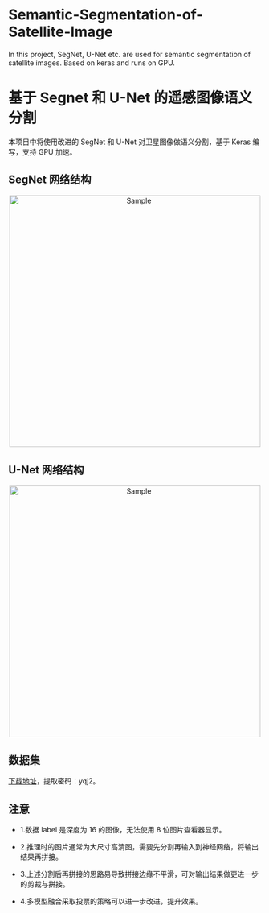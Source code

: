 # Semantic-Segmentation-of-Satellite-Image
In this project, SegNet, U-Net etc. are used for semantic segmentation of satellite images. Based on keras and runs on GPU.

# 基于 Segnet 和 U-Net 的遥感图像语义分割

本项目中将使用改进的 SegNet 和 U-Net 对卫星图像做语义分割，基于 Keras 编写，支持 GPU 加速。

## SegNet 网络结构

<p align="center">
	<img src="https://images2017.cnblogs.com/blog/1093303/201801/1093303-20180122200010084-939706515.png" alt="Sample"  width="500">
</p>


## U-Net 网络结构

<p align="center">
	<img src="https://images2017.cnblogs.com/blog/1093303/201801/1093303-20180122200158397-1275935789.png" alt="Sample"  width="500">
</p>


## 数据集

[下载地址](https://pan.baidu.com/s/1i6oMukH)，提取密码：yqj2。

## 注意

* 1.数据 label 是深度为 16 的图像，无法使用 8 位图片查看器显示。

* 2.推理时的图片通常为大尺寸高清图，需要先分割再输入到神经网络，将输出结果再拼接。

* 3.上述分割后再拼接的思路易导致拼接边缘不平滑，可对输出结果做更进一步的剪裁与拼接。

* 4.多模型融合采取投票的策略可以进一步改进，提升效果。
